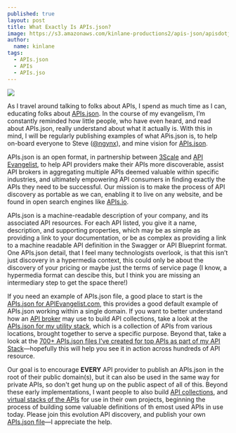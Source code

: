 ```yaml
---
published: true
layout: post
title: What Exactly Is APIs.json?
image: https://s3.amazonaws.com/kinlane-productions2/apis-json/apisdotjson.png
author:
  name: kinlane
tags:
  - APIs.json
  - APIs
  - APIs.jso
---
```

[![](https://s3.amazonaws.com/kinlane-productions2/apis-json/apisdotjson.png)](http://apisjson.org/)

As I travel around talking to folks about APIs, I spend as much time as I can, educating folks about [APIs.json](http://apisjson.org). In the course of my evangelism, I’m constantly reminded how little people, who have even heard, and read about APIs.json, really understand about what it actually is. With this in mind, I will be regularly publishing examples of what APis.json is, to help on-board everyone to Steve ([@ngynx](https://twitter.com/njyx)), and mine vision for [APIs.json](http://apisjson.org).

APIs.json is an open format, in partnership between [3Scale](https://3scale.net) and [API Evangelist](http://apievangelist.com), to help API providers make their APIs more discoverable, assist API brokers in aggregating multiple APIs deemed valuable within specific industries, and ultimately empowering API consumers in finding exactly the APIs they need to be successful. Our mission is to make the process of API discovery as portable as we can, enabling it to live on any website, and be found in open search engines like [APIs.io](http://apis.io).

APIs.json is a machine-readable description of your company, and its associated API resources. For each API listed, you give it a name, description, and supporting properties, which may be as simple as providing a link to your documentation, or be as complex as providing a link to a machine readable API definition in the Swagger or API Blueprint format. One APIs.json detail, that I feel many technologists overlook, is that this isn’t just discovery in a hypermedia context, this could only be about the discovery of your pricing or maybe just the terms of service page (I know, a hypermedia format can descibe this, but I think you are missing an intermediary step to get the space there!)

If you need an example of APIs.json file, a good place to start is the [APIs.json for APIEvangelist.com](http://apievangelist.com/apis.json), this provides a good default example of APIs.json working within a single domain. If you want to better understand how an [API broker](http://apievangelist.com/2014/10/10/exploring-the-possibilities-of-being-an-api-broker/) may use to build API collections, take a look at the [APIs.json for my utility stack](http://utility-stack.apievangelist.com/apis.json), which is a collection of APIs from various locations, brought together to serve a specific purpose. Beyond that, take a look at the [700+ APIs.json files I’ve created for top APIs as part of my API Stack](http://theapistack.com)—hopefully this will help you see it in action across hundreds of API resource.

Our goal is to encourage **EVERY** API provider to publish an APIs.json in the root of their public domain(s), but it can also be used in the same way for private APIs, so don't get hung up on the public aspect of all of this. Beyond these early implementations, I want people to also build [API collections](http://apievangelist.com/2014/10/11/exposing-dictionaries-from-my-api-collections/), and [virtual stacks of the APIs](http://apievangelist.com/2014/04/17/api-virtual-stack-composition-like-the-absolut-drinks-data-api/) for use in their own projects, beginning the process of building some valuable definitions of th emost used APIs in use today. Please join this evolution API discovery, and publish your own [APIs.json file](http://apisjson.org)—I appreciate the help.